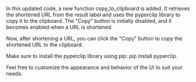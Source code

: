 In this updated code, a new function copy_to_clipboard is added. It retrieves the shortened URL from the result label and uses the pyperclip library to copy it to the clipboard. The "Copy" button is initially disabled, and it becomes enabled when a URL is shortened.

Now, after shortening a URL, you can click the "Copy" button to copy the shortened URL to the clipboard.

Make sure to install the pyperclip library using pip: pip install pyperclip.

Feel free to customize the appearance and behavior of the UI to suit your needs.
